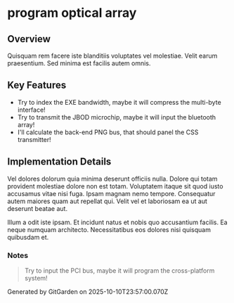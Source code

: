 # program optical array

## Overview
Quisquam rem facere iste blanditiis voluptates vel molestiae. Velit earum praesentium. Sed minima est facilis autem omnis.

## Key Features
- Try to index the EXE bandwidth, maybe it will compress the multi-byte interface!
- Try to transmit the JBOD microchip, maybe it will input the bluetooth array!
- I'll calculate the back-end PNG bus, that should panel the CSS transmitter!

## Implementation Details
Vel dolores dolorum quia minima deserunt officiis nulla. Dolore qui totam provident molestiae dolore non est totam. Voluptatem itaque sit quod iusto accusamus vitae nisi fuga. Ipsam magnam nemo tempore. Consequatur autem maiores quam aut repellat qui. Velit vel et laboriosam ea ut aut deserunt beatae aut.
 Illum a odit iste ipsam. Et incidunt natus et nobis quo accusantium facilis. Ea neque numquam architecto. Necessitatibus eos dolores nisi quisquam quibusdam et.

### Notes
> Try to input the PCI bus, maybe it will program the cross-platform system!

Generated by GitGarden on 2025-10-10T23:57:00.070Z